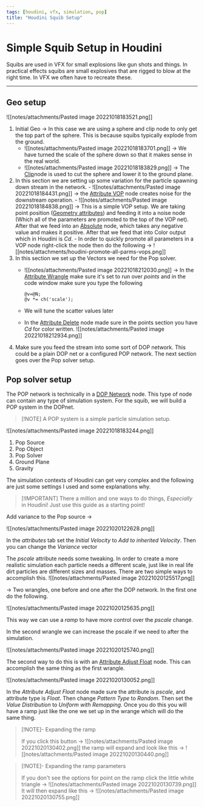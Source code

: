 ```yaml
---
tags: [houdini, vfx, simulation, pop]
title: "Houdini Squib Setup"
---
```


# Simple Squib Setup in Houdini

Squibs are used in VFX for small explosions like gun shots and things. In practical effects squibs are small explosives that are rigged to blow at the right time. In VFX we often have to recreate these.


---
## Geo setup
![[notes/attachments/Pasted image 20221018183521.png]]
1. Initial Geo -> In this case we are using a sphere and clip node to only get the top part of the sphere. This is because squibs typically explode from the ground.
	- ![[notes/attachments/Pasted image 20221018183701.png]] -> We have turned the scale of the sphere down so that it makes sense in the real world.
	- ![[notes/attachments/Pasted image 20221018183829.png]] -> The [Clip](https://www.sidefx.com/docs/houdini/nodes/sop/clip)node is used to cut the sphere and lower it to the ground plane.
2. In this section we are setting up some variation for the particle spawning down stream in the network.
		- ![[notes/attachments/Pasted image 20221018184431.png]] -> the [Attribute VOP](https://www.sidefx.com/docs/houdini/nodes/sop/attribvop.html) node creates noise for the downstream operation.
		- ![[notes/attachments/Pasted image 20221018184838.png]] -> This is a simple VOP setup. We are taking point position ([Geometry attributes](https://www.sidefx.com/docs/houdini/model/attributes.html)) and feeding it into a noise node (Which all of the parameters are promoted to the top of the VOP net). After that we feed into an [Absolute](https://www.sidefx.com/docs/houdini/nodes/vop/abs.html) node, which takes any negative value and makes it positive. After that we feed that into Color output which in Houdini is *Cd*.
			- In order to quickly promote all parameters in a VOP node right-click the node then do the following -> ![[notes/attachments/houdini-promote-all-parms-vops.png]]
3. In this section we set up the Vectors we need for the Pop solver.
	- ![[notes/attachments/Pasted image 20221018212030.png]] -> In the [Attribute Wrangle](https://www.sidefx.com/docs/houdini/nodes/sop/attribwrangle.html) make sure it's set to run over *points* and in the code window make sure you type the following
		```vex
		@v=@N;
		@v *= ch('scale');
		```
 
	- We will tune the scatter values later
	- In the [Attribute Delete](https://www.sidefx.com/docs/houdini/nodes/sop/attribdelete.html) node made sure in the points section you have *Cd* for color written. ![[notes/attachments/Pasted image 20221018212934.png]]
4. Make sure you feed the stream into some sort of DOP network. This could be a plain DOP net or a configured POP network. The next section goes over the Pop solver setup.

## Pop solver setup

The POP network is technically in a [DOP Network](https://www.sidefx.com/docs/houdini/nodes/sop/dopnet.html) node. This type of node can contain any type of simulation system. For the squib, we will build a POP system in the DOPnet. 

>[!NOTE] A POP system is a simple particle simulation setup.


![[notes/attachments/Pasted image 20221018183244.png]]
1. Pop Source
2. Pop Object
3. Pop Solver
4. Ground Plane
5. Gravity

 The simulation contexts of Houdini can get very complex and the following are just some settings I used and some explanations why.

>[!IMPORTANT] There a million and one ways to do things, *Especially* in Houdini! Just use this guide as a starting point!

Add variance to the Pop source -> 

![[notes/attachments/Pasted image 20221020122628.png]]

In the *attributes* tab set the *Initial Velocity* to *Add to inherited Velocity*. Then you can change the *Variance* vector

The *pscale* attribute needs some tweaking. In order to create a more realistic simulation each particle needs a different scale, just like in real life dirt particles are different sizes and masses.  There are two simple ways to accomplish this.
![[notes/attachments/Pasted image 20221020125517.png]] 

-> Two wrangles, one before and one after the DOP network.
In the first one do the following.

![[notes/attachments/Pasted image 20221020125635.png]]

This way we can use a *ramp* to have more control over the *pscale* change.

In the second wrangle we can increase the pscale if we need to after the simulation.

![[notes/attachments/Pasted image 20221020125740.png]]

The second way to do this is with an [Attribute Adjust Float](https://www.sidefx.com/docs/houdini/nodes/sop/attribadjustfloat.html)
node. This can accomplish the same thing as the first wrangle.

![[notes/attachments/Pasted image 20221020130052.png]]

In the *Attribute Adjust Float* node made sure the attribute is *pscale*, and attribute type is *Float*. Then change *Pattern Type* to *Random*. Then set the *Value Distribution* to *Uniform with Remapping*. Once you do this you will have a ramp just like the one we set up in the wrange which will do the same thing.

>[!NOTE]- Expanding the ramp
>
> If you click this button -> ![[notes/attachments/Pasted image 20221020130402.png]] the ramp will expand and look like this -> ![[notes/attachments/Pasted image 20221020130440.png]]

>[!NOTE]- Expanding the ramp parameters
>
> If you don't see the options for point on the ramp click the little white triangle -> ![[notes/attachments/Pasted image 20221020130739.png]] 
> It will then expand like this -> ![[notes/attachments/Pasted image 20221020130755.png]]



